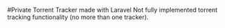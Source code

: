 #Private Torrent Tracker made with Laravel
Not fully implemented torrent tracking functionality (no more than one tracker).
